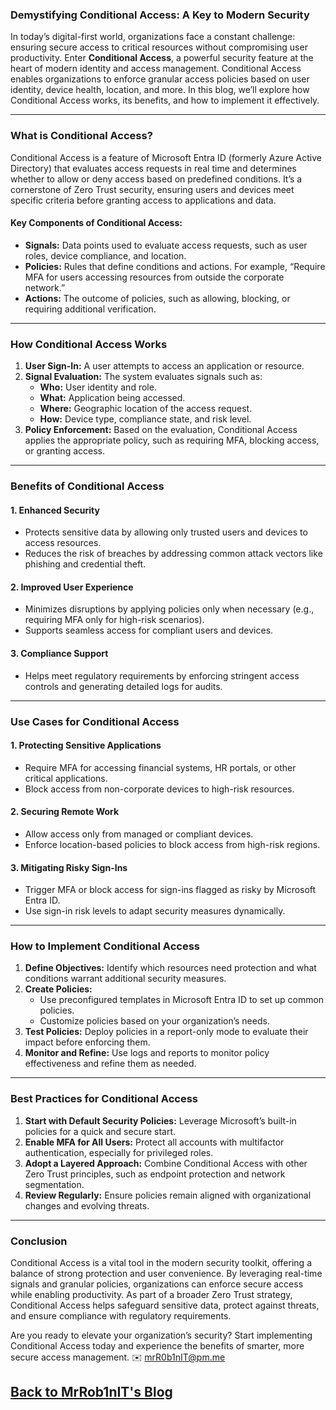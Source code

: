 ### **Demystifying Conditional Access: A Key to Modern Security**

In today’s digital-first world, organizations face a constant challenge: ensuring secure access to critical resources without compromising user productivity. Enter **Conditional Access**, a powerful security feature at the heart of modern identity and access management. Conditional Access enables organizations to enforce granular access policies based on user identity, device health, location, and more. In this blog, we’ll explore how Conditional Access works, its benefits, and how to implement it effectively.

---

### **What is Conditional Access?**
Conditional Access is a feature of Microsoft Entra ID (formerly Azure Active Directory) that evaluates access requests in real time and determines whether to allow or deny access based on predefined conditions. It’s a cornerstone of Zero Trust security, ensuring users and devices meet specific criteria before granting access to applications and data.

#### **Key Components of Conditional Access:**
- **Signals:** Data points used to evaluate access requests, such as user roles, device compliance, and location.
- **Policies:** Rules that define conditions and actions. For example, “Require MFA for users accessing resources from outside the corporate network.”
- **Actions:** The outcome of policies, such as allowing, blocking, or requiring additional verification.

---

### **How Conditional Access Works**
1. **User Sign-In:** A user attempts to access an application or resource.
2. **Signal Evaluation:** The system evaluates signals such as:
   - **Who:** User identity and role.
   - **What:** Application being accessed.
   - **Where:** Geographic location of the access request.
   - **How:** Device type, compliance state, and risk level.
3. **Policy Enforcement:** Based on the evaluation, Conditional Access applies the appropriate policy, such as requiring MFA, blocking access, or granting access.

---

### **Benefits of Conditional Access**
#### 1. **Enhanced Security**
- Protects sensitive data by allowing only trusted users and devices to access resources.
- Reduces the risk of breaches by addressing common attack vectors like phishing and credential theft.

#### 2. **Improved User Experience**
- Minimizes disruptions by applying policies only when necessary (e.g., requiring MFA only for high-risk scenarios).
- Supports seamless access for compliant users and devices.

#### 3. **Compliance Support**
- Helps meet regulatory requirements by enforcing stringent access controls and generating detailed logs for audits.

---

### **Use Cases for Conditional Access**
#### **1. Protecting Sensitive Applications**
- Require MFA for accessing financial systems, HR portals, or other critical applications.
- Block access from non-corporate devices to high-risk resources.

#### **2. Securing Remote Work**
- Allow access only from managed or compliant devices.
- Enforce location-based policies to block access from high-risk regions.

#### **3. Mitigating Risky Sign-Ins**
- Trigger MFA or block access for sign-ins flagged as risky by Microsoft Entra ID.
- Use sign-in risk levels to adapt security measures dynamically.

---

### **How to Implement Conditional Access**
1. **Define Objectives:** Identify which resources need protection and what conditions warrant additional security measures.
2. **Create Policies:**
   - Use preconfigured templates in Microsoft Entra ID to set up common policies.
   - Customize policies based on your organization’s needs.
3. **Test Policies:** Deploy policies in a report-only mode to evaluate their impact before enforcing them.
4. **Monitor and Refine:** Use logs and reports to monitor policy effectiveness and refine them as needed.

---

### **Best Practices for Conditional Access**
1. **Start with Default Security Policies:** Leverage Microsoft’s built-in policies for a quick and secure start.
2. **Enable MFA for All Users:** Protect all accounts with multifactor authentication, especially for privileged roles.
3. **Adopt a Layered Approach:** Combine Conditional Access with other Zero Trust principles, such as endpoint protection and network segmentation.
4. **Review Regularly:** Ensure policies remain aligned with organizational changes and evolving threats.

---

### **Conclusion**
Conditional Access is a vital tool in the modern security toolkit, offering a balance of strong protection and user convenience. By leveraging real-time signals and granular policies, organizations can enforce secure access while enabling productivity. As part of a broader Zero Trust strategy, Conditional Access helps safeguard sensitive data, protect against threats, and ensure compliance with regulatory requirements.

Are you ready to elevate your organization’s security? Start implementing Conditional Access today and experience the benefits of smarter, more secure access management.
✉️ [mrR0b1nIT@pm.me](mailto:mrR0b1nIT@pm.me)

## [Back to MrRob1nIT's Blog](https://mrrobinit.github.io/MrRob1nIT/)

